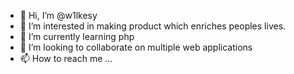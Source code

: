 - 👋 Hi, I’m @w1lkesy
- 👀 I’m interested in making product which enriches peoples lives. 
- 🌱 I’m currently learning php
- 💞️ I’m looking to collaborate on multiple web applications
- 📫 How to reach me ...

<!---
w1lkesy/w1lkesy is a ✨ special ✨ repository because its `README.md` (this file) appears on your GitHub profile.
You can click the Preview link to take a look at your changes.
--->

